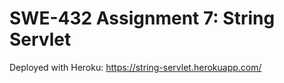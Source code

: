 # SWE-432 Assignment 7: String Servlet

Deployed with Heroku:
https://string-servlet.herokuapp.com/
